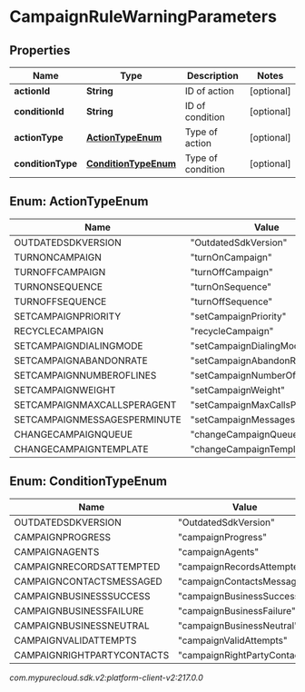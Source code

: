 # CampaignRuleWarningParameters


## Properties

| Name | Type | Description | Notes |
| ------------ | ------------- | ------------- | ------------- |
| **actionId** | **String** | ID of action |  [optional] |
| **conditionId** | **String** | ID of condition |  [optional] |
| **actionType** | [**ActionTypeEnum**](#Enum--ActionTypeEnum) | Type of action |  [optional] |
| **conditionType** | [**ConditionTypeEnum**](#Enum--ConditionTypeEnum) | Type of condition |  [optional] |


## Enum: ActionTypeEnum

| Name | Value |
| ---- | ----- |
| OUTDATEDSDKVERSION | &quot;OutdatedSdkVersion&quot; | 
| TURNONCAMPAIGN | &quot;turnOnCampaign&quot; | 
| TURNOFFCAMPAIGN | &quot;turnOffCampaign&quot; | 
| TURNONSEQUENCE | &quot;turnOnSequence&quot; | 
| TURNOFFSEQUENCE | &quot;turnOffSequence&quot; | 
| SETCAMPAIGNPRIORITY | &quot;setCampaignPriority&quot; | 
| RECYCLECAMPAIGN | &quot;recycleCampaign&quot; | 
| SETCAMPAIGNDIALINGMODE | &quot;setCampaignDialingMode&quot; | 
| SETCAMPAIGNABANDONRATE | &quot;setCampaignAbandonRate&quot; | 
| SETCAMPAIGNNUMBEROFLINES | &quot;setCampaignNumberOfLines&quot; | 
| SETCAMPAIGNWEIGHT | &quot;setCampaignWeight&quot; | 
| SETCAMPAIGNMAXCALLSPERAGENT | &quot;setCampaignMaxCallsPerAgent&quot; | 
| SETCAMPAIGNMESSAGESPERMINUTE | &quot;setCampaignMessagesPerMinute&quot; | 
| CHANGECAMPAIGNQUEUE | &quot;changeCampaignQueue&quot; | 
| CHANGECAMPAIGNTEMPLATE | &quot;changeCampaignTemplate&quot; | 


## Enum: ConditionTypeEnum

| Name | Value |
| ---- | ----- |
| OUTDATEDSDKVERSION | &quot;OutdatedSdkVersion&quot; | 
| CAMPAIGNPROGRESS | &quot;campaignProgress&quot; | 
| CAMPAIGNAGENTS | &quot;campaignAgents&quot; | 
| CAMPAIGNRECORDSATTEMPTED | &quot;campaignRecordsAttempted&quot; | 
| CAMPAIGNCONTACTSMESSAGED | &quot;campaignContactsMessaged&quot; | 
| CAMPAIGNBUSINESSSUCCESS | &quot;campaignBusinessSuccess&quot; | 
| CAMPAIGNBUSINESSFAILURE | &quot;campaignBusinessFailure&quot; | 
| CAMPAIGNBUSINESSNEUTRAL | &quot;campaignBusinessNeutral&quot; | 
| CAMPAIGNVALIDATTEMPTS | &quot;campaignValidAttempts&quot; | 
| CAMPAIGNRIGHTPARTYCONTACTS | &quot;campaignRightPartyContacts&quot; | 




_com.mypurecloud.sdk.v2:platform-client-v2:217.0.0_
